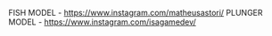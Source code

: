 FISH MODEL - https://www.instagram.com/matheusastori/
PLUNGER MODEL - https://www.instagram.com/isagamedev/